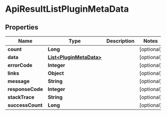 
# ApiResultListPluginMetaData

## Properties
Name | Type | Description | Notes
------------ | ------------- | ------------- | -------------
**count** | **Long** |  |  [optional]
**data** | [**List&lt;PluginMetaData&gt;**](PluginMetaData.md) |  |  [optional]
**errorCode** | **Integer** |  |  [optional]
**links** | **Object** |  |  [optional]
**message** | **String** |  |  [optional]
**responseCode** | **Integer** |  |  [optional]
**stackTrace** | **String** |  |  [optional]
**successCount** | **Long** |  |  [optional]



